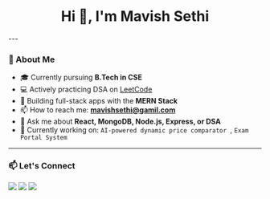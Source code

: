 <h1 align="center">Hi 👋, I'm Mavish Sethi</h1>
---

### 🌱 About Me

- 🎓 Currently pursuing **B.Tech in CSE**
- 💻 Actively practicing DSA on [LeetCode](https://leetcode.com/u/Mavish_sethi/)
- 🚀 Building full-stack apps with the **MERN Stack**
- 📫 How to reach me: **mavishsethi@gamil.com**
- 💬 Ask me about **React, MongoDB, Node.js, Express, or DSA**
- 🔭 Currently working on: `AI-powered dynamic price comparator `, `Exam Portal System`

---


### 📫 Let's Connect

<p>
  <a href="https://www.linkedin.com/in/mavish-sethi/" target="_blank"><img src="https://img.shields.io/badge/LinkedIn-blue?style=for-the-badge&logo=linkedin&logoColor=white"/></a>
  <a href="mailto:mavishsethi@gmail.com"><img src="https://img.shields.io/badge/Email-D14836?style=for-the-badge&logo=gmail&logoColor=white"/></a>
  <a href="https://leetcode.com/u/Mavish_sethi/"><img src="https://img.shields.io/badge/LeetCode-FFA116?style=for-the-badge&logo=leetcode&logoColor=black"/></a>
</p>


